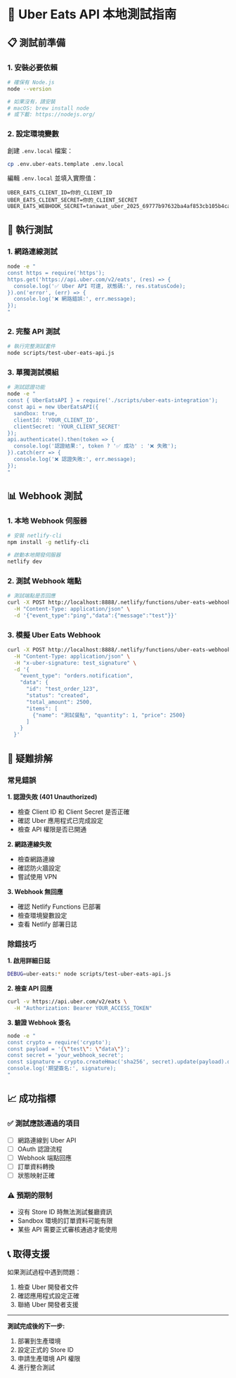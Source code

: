 # 🧪 Uber Eats API 本地測試指南

## 📋 測試前準備

### 1. 安裝必要依賴
```bash
# 確保有 Node.js
node --version

# 如果沒有，請安裝
# macOS: brew install node
# 或下載: https://nodejs.org/
```

### 2. 設定環境變數
創建 `.env.local` 檔案：
```bash
cp .env.uber-eats.template .env.local
```

編輯 `.env.local` 並填入實際值：
```
UBER_EATS_CLIENT_ID=你的_CLIENT_ID
UBER_EATS_CLIENT_SECRET=你的_CLIENT_SECRET
UBER_EATS_WEBHOOK_SECRET=tanawat_uber_2025_69777b97632ba4af853cb105b4ca709788b9f227f4b275f41767f390b116c8d9
```

## 🧪 執行測試

### 1. 網路連線測試
```bash
node -e "
const https = require('https');
https.get('https://api.uber.com/v2/eats', (res) => {
  console.log('✅ Uber API 可達, 狀態碼:', res.statusCode);
}).on('error', (err) => {
  console.log('❌ 網路錯誤:', err.message);
});
"
```

### 2. 完整 API 測試
```bash
# 執行完整測試套件
node scripts/test-uber-eats-api.js
```

### 3. 單獨測試模組
```bash
# 測試認證功能
node -e "
const { UberEatsAPI } = require('./scripts/uber-eats-integration');
const api = new UberEatsAPI({
  sandbox: true,
  clientId: 'YOUR_CLIENT_ID',
  clientSecret: 'YOUR_CLIENT_SECRET'
});
api.authenticate().then(token => {
  console.log('認證結果:', token ? '✅ 成功' : '❌ 失敗');
}).catch(err => {
  console.log('❌ 認證失敗:', err.message);
});
"
```

## 📊 Webhook 測試

### 1. 本地 Webhook 伺服器
```bash
# 安裝 netlify-cli
npm install -g netlify-cli

# 啟動本地開發伺服器
netlify dev
```

### 2. 測試 Webhook 端點
```bash
# 測試端點是否回應
curl -X POST http://localhost:8888/.netlify/functions/uber-eats-webhook \
  -H "Content-Type: application/json" \
  -d '{"event_type":"ping","data":{"message":"test"}}'
```

### 3. 模擬 Uber Eats Webhook
```bash
curl -X POST http://localhost:8888/.netlify/functions/uber-eats-webhook \
  -H "Content-Type: application/json" \
  -H "x-uber-signature: test_signature" \
  -d '{
    "event_type": "orders.notification",
    "data": {
      "id": "test_order_123",
      "status": "created",
      "total_amount": 2500,
      "items": [
        {"name": "測試餐點", "quantity": 1, "price": 2500}
      ]
    }
  }'
```

## 🔧 疑難排解

### 常見錯誤

**1. 認證失敗 (401 Unauthorized)**
- 檢查 Client ID 和 Client Secret 是否正確
- 確認 Uber 應用程式已完成設定
- 檢查 API 權限是否已開通

**2. 網路連線失敗**
- 檢查網路連線
- 確認防火牆設定
- 嘗試使用 VPN

**3. Webhook 無回應**
- 確認 Netlify Functions 已部署
- 檢查環境變數設定
- 查看 Netlify 部署日誌

### 除錯技巧

**1. 啟用詳細日誌**
```bash
DEBUG=uber-eats:* node scripts/test-uber-eats-api.js
```

**2. 檢查 API 回應**
```bash
curl -v https://api.uber.com/v2/eats \
  -H "Authorization: Bearer YOUR_ACCESS_TOKEN"
```

**3. 驗證 Webhook 簽名**
```bash
node -e "
const crypto = require('crypto');
const payload = '{\"test\": \"data\"}';
const secret = 'your_webhook_secret';
const signature = crypto.createHmac('sha256', secret).update(payload).digest('hex');
console.log('期望簽名:', signature);
"
```

## 📈 成功指標

### ✅ 測試應該通過的項目
- [ ] 網路連線到 Uber API
- [ ] OAuth 認證流程
- [ ] Webhook 端點回應
- [ ] 訂單資料轉換
- [ ] 狀態映射正確

### ⚠️ 預期的限制
- 沒有 Store ID 時無法測試餐廳資訊
- Sandbox 環境的訂單資料可能有限
- 某些 API 需要正式審核通過才能使用

## 📞 取得支援

如果測試過程中遇到問題：
1. 檢查 Uber 開發者文件
2. 確認應用程式設定正確
3. 聯絡 Uber 開發者支援

---

**測試完成後的下一步:**
1. 部署到生產環境
2. 設定正式的 Store ID
3. 申請生產環境 API 權限
4. 進行整合測試
